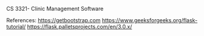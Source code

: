 CS 3321- Clinic Management Software



References:
https://getbootstrap.com
https://www.geeksforgeeks.org/flask-tutorial/
https://flask.palletsprojects.com/en/3.0.x/
